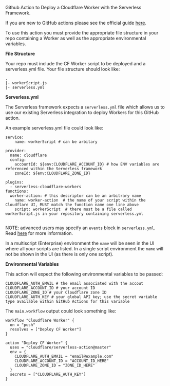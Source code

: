 Github Action to Deploy a Cloudflare Worker with the Serverless Framework.

If you are new to GitHub actions please see the official guide [here](https://help.github.com/articles/creating-a-workflow-with-github-actions/).

To use this action you must provide the appropriate file structure in your repo containing a Worker as well as the appropriate environmental variables.

<b>File Structure</b>

Your repo must include the CF Worker script to be deployed and a serverless.yml file. Your file structure should look like:

    .
    |- workerScript.js
    |- serverless.yml

<b> Serverless.yml </b>

The Serverless framework expects a ```serverless.yml``` file which allows us to use our existing Serverless integration to deploy Workers for this GitHub action.
    
An example serverless.yml file could look like:
```
service:
    name: workerScript # can be arbitary

provider:
  name: cloudflare
  config:
    accountId: ${env:CLOUDFLARE_ACCOUNT_ID} # how ENV variables are referenced within the Serverless framework
    zoneId: ${env:CLOUDFLARE_ZONE_ID}

plugins:
  - serverless-cloudflare-workers
functions:
  worker-action: # this descriptor can be an arbitrary name
    name: worker-action  # the name of your script within the Cloudflare UI, MUST match the function name one line above
    script: workerScript  # there must be a file called workerScript.js in your repository containing serverless.yml
    
 ```

NOTE: advanced users may specify an ``events`` block in ```serverless.yml```. Read [here]( https://developers.cloudflare.com/workers/deploying-workers/serverless/) for more information.

In a multiscript (Enterprise) environment the ```name``` will be seen in the UI where all your scripts are listed. In a single script environment the ```name``` will not be shown in the UI (as there is only one script).

<b>Environmental Variables </b>

This action will expect the following environmental variables to be passed:

```
CLOUDFLARE_AUTH_EMAIL # the email associated with the accout
CLOUDFLARE_ACCOUNT_ID # your account ID
CLOUDFLARE_ZONE_ID # your Cloudflare zone ID
CLOUDFLARE_AUTH_KEY # your global API key; use the secret variable type available within GitHub Actions for this variable
```

The ```main.workflow``` output could look something like:

```
workflow "Cloudflare Worker" {
  on = "push"
  resolves = ["Deploy CF Worker"]
}

action "Deploy CF Worker" {
  uses = "cloudflare/serverless-action@master"
  env = {
    CLOUDFLARE_AUTH_EMAIL = "email@example.com"
    CLOUDFLARE_ACCOUNT_ID = "ACCOUNT_ID_HERE"
    CLOUDFLARE_ZONE_ID = "ZONE_ID_HERE"
  }
  secrets = ["CLOUDFLARE_AUTH_KEY"]
}
```

